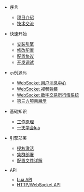 * 序言
  
  * [项目介绍](zh-cn/README.md)
  * [技术交流](zh-cn/technical-communication.md)

* 快速开始

  * [安装引擎](zh-cn/install-engine.md)
  * [修改配置](zh-cn/modify-configuration.md)
  * [配置协议](zh-cn/configuration-protocols.md)
  * [开发调试](zh-cn/start-debug.md)

* 示例源码

  * [WebSocket 用户消息中心](zh-cn/examples-message-center.md)
  * [WebSocket 视频弹幕](zh-cn/examples-barrage-videos.md)
  * [WebSocket 数字交易所行情系统](zh-cn/examples-exchange-stream.md)
  * [第三方项目展示](zh-cn/examples-thirdparty.md)

* 基础知识

  * [工作原理](zh-cn/working-principle.md)
  * [一天学会lua](zh-cn/learn-lua.md)

* 引擎部署

  * [授权激活](zh-cn/license-activation.md)
  * [集群部署](zh-cn/cluster-deployment.md)
  * [配置文件详解](zh-cn/configuration-file-details.md)

* API

  * [Lua API](zh-cn/lua-api.md)
  * [HTTP/WebSocket API](zh-cn/websocket-api.md)
